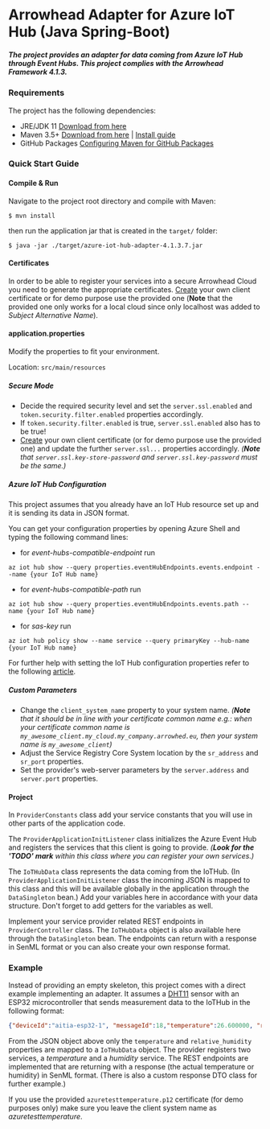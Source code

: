 # Arrowhead Adapter for Azure IoT Hub (Java Spring-Boot)
##### The project provides an adapter for data coming from Azure IoT Hub through Event Hubs. This project complies with the Arrowhead Framework 4.1.3.

### Requirements

The project has the following dependencies:
* JRE/JDK 11 [Download from here](https://www.oracle.com/technetwork/java/javase/downloads/jdk11-downloads-5066655.html)
* Maven 3.5+ [Download from here](http://maven.apache.org/download.cgi) | [Install guide](https://www.baeldung.com/install-maven-on-windows-linux-mac)
* GitHub Packages [Configuring Maven for GitHub Packages](https://help.github.com/en/packages/using-github-packages-with-your-projects-ecosystem/configuring-apache-maven-for-use-with-github-packages)

### Quick Start Guide

#### Compile & Run

Navigate to the project root directory and compile with Maven:

```shell
$ mvn install
```

then run the application jar that is created in the `target/` folder:

```shell
$ java -jar ./target/azure-iot-hub-adapter-4.1.3.7.jar
```

#### Certificates

In order to be able to register your services into a secure Arrowhead Cloud you need to generate the appropriate certificates. [Create](https://github.com/arrowhead-f/core-java-spring#certificates) your own client certificate or for demo purpose use the provided one (**Note** that the provided one only works for a local cloud since only localhost was added to *Subject Alternative Name*).

#### application.properties

Modify the properties to fit your environment.

Location: `src/main/resources`

##### *Secure Mode*

* Decide the required security level and set the `server.ssl.enabled` and `token.security.filter.enabled` properties accordingly.
* If `token.security.filter.enabled` is true, `server.ssl.enabled` also has to be true!
* [Create](https://github.com/arrowhead-f/core-java-spring#certificates) your own client certificate (or for demo purpose use the provided one) and update the further `server.ssl...` properties accordingly. *(**Note** that `server.ssl.key-store-password` and `server.ssl.key-password` must be the same.)*

##### *Azure IoT Hub Configuration*

This project assumes that you already have an IoT Hub resource set up and it is sending its data in JSON format.

You can get your configuration properties by opening Azure Shell and typing the following command lines:

* for *event-hubs-compatible-endpoint* run 
```
az iot hub show --query properties.eventHubEndpoints.events.endpoint --name {your IoT Hub name}
```
* for *event-hubs-compatible-path* run 
```
az iot hub show --query properties.eventHubEndpoints.events.path --name {your IoT Hub name}
```
* for *sas-key* run 
```
az iot hub policy show --name service --query primaryKey --hub-name {your IoT Hub name}
``` 

For further help with setting the IoT Hub configuration properties refer to the following [article](https://docs.microsoft.com/en-us/azure/iot-hub/iot-hub-live-data-visualization-in-web-apps). 

##### *Custom Parameters*

* Change the `client_system_name` property to your system name. *(**Note** that it should be in line with your certificate common name e.g.: when your certificate common name is `my_awesome_client.my_cloud.my_company.arrowhed.eu`, then your system name is  `my_awesome_client`)*
* Adjust the Service Registry Core System location by the `sr_address` and `sr_port` properties.
* Set the provider's web-server parameters by the `server.address` and `server.port` properties.

#### Project

In `ProviderConstants` class add your service constants that you will use in other parts of the application code.

The `ProviderApplicationInitListener` class initializes the Azure Event Hub and registers the services that this client is going to provide. *(**Look for the 'TODO' mark** within this class where you can register your own services.)*

The `IoTHubData` class represents the data coming from the IoTHub. (In `ProviderApplicationInitListener` class the incoming JSON is mapped to this class and this will be available globally in the application through the `DataSingleton` bean.) Add your variables here in accordance with your data structure. Don't forget to add getters for the variables as well.

Implement your service provider related REST endpoints in `ProviderController` class. The `IoTHubData` object is also available here through the `DataSingleton` bean. The endpoints can return with a response in SenML format or you can also create your own response format.

### Example

Instead of providing an empty skeleton, this project comes with a direct example implementing an adapter. It assumes a [DHT11](https://www.mouser.com/datasheet/2/758/DHT11-Technical-Data-Sheet-Translated-Version-1143054.pdf) sensor with an ESP32 microcontroller that sends measurement data to the IoTHub in the following format:

```json
{"deviceId":"aitia-esp32-1", "messageId":18,"temperature":26.600000, "relative_humidity":62.000000}
```
From the JSON object above only the `temperature` and `relative_humidity` properties are mapped to a `IoTHubData` object. The provider registers two services, a *temperature* and a *humidity* service. The REST endpoints are implemented that are returning with a response (the actual temperature or humidity) in SenML format. (There is also a custom response DTO class for further example.)

If you use the provided `azuretesttemperature.p12` certificate (for demo purposes only) make sure you leave the client system name as *azuretesttemperature*.
